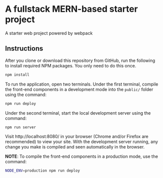 # A fullstack MERN-based starter project
A starter web project powered by webpack

## Instructions
After you clone or download this repository from GitHub, run the following to install required NPM packages. You only need to do this once.

```bash
npm install
```

To run the application, open two terminals. Under the first terminal, compile the front-end components in a development mode into the `public/` folder using the command:

```bash
npm run deploy
```

Under the second terminal, start the local development server using the command:

```bash
npm run server
```

Visit http://localhost:8080/ in your browser (Chrome and/or Firefox are recommended) to view your site. With the development server running, any change you make is compiled and seen automatically in the browser.

**NOTE**: To compile the front-end components in a production mode, use the command:

```bash
NODE_ENV=production npm run deploy
```
